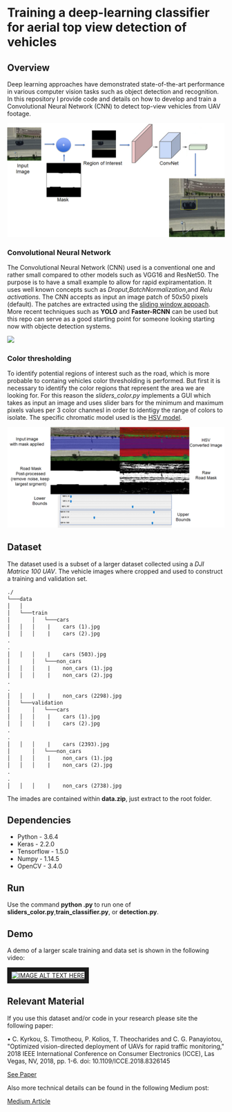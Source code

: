 # Training a deep-learning classifier for aerial top view detection of vehicles

## Overview

Deep learning approaches have demonstrated state-of-the-art performance in various computer vision tasks such as object detection and recognition. In this repository I provide code and details on how to develop and train a Convolutional Neural Network (CNN) to detect top-view vehicles from UAV footage.

<img src="./images/cnn.png" width="512">


### Convolutional Neural Network

The Convolutional Neural Network (CNN) used is a conventional one and rather small compared to other models such as VGG16 and ResNet50. The purpose is to have a small example to allow for rapid expiramentation. It uses well known concepts such as *Droput*,*BatchNormalization*,and *Relu activations*. The CNN accepts as input an image patch of 50x50 pixels (default). The patches are extracted using the [sliding window appoach](https://medium.com/@ckyrkou/have-you-ever-thought-of-detecting-objects-using-machine-learning-tools-4a67a6fe0522). More recent techniques such as **YOLO** and **Faster-RCNN** can be used but this repo can serve as a good starting point for someone looking starting now with objecte detection systems. 

<img src="https://cdn-images-1.medium.com/max/800/1*awybeIxq_Yvg8jBfvrzPjg.png" width="512">

### Color thresholding

To identify potential regions of interest such as the road, which is more probable to containg vehicles color thresholding is performed. But first it is necessary to identify the color regions that represent the area we are looking for. For this reason the *sliders_color.py* implements a GUI which takes as input an image and uses slider bars for the minimum and maximum pixels values per 3 color channesl in order to identigy the range of colors to isolate. The specific chromatic model used is the [HSV model](https://en.wikipedia.org/wiki/HSL_and_HSV). 

<img src="./images/color.png" width="512">

## Dataset

The dataset used is a subset of a larger dataset collected using a *DJI Matrice 100 UAV*. The vehicle images where cropped and used to construct a training and validation set.

```
./
└───data
│   │
│   └───train
│       │   └───cars
│   │   │    |    cars (1).jpg
│   │   │    |    cars (2).jpg
.
.
│   │   │    |    cars (503).jpg
│       │   └───non_cars
│   │   │    |    non_cars (1).jpg
│   │   │    |    non_cars (2).jpg
.
.
│   │   │    |    non_cars (2298).jpg
│   └───validation
│       │   └───cars
│   │   │    |    cars (1).jpg
│   │   │    |    cars (2).jpg
.
.
│   │   │    |    cars (2393).jpg
│       │   └───non_cars
│   │   │    |    non_cars (1).jpg
│   │   │    |    non_cars (2).jpg
.
.
│   │   │    |    non_cars (2738).jpg
```

The imades are contained within **data.zip**, just extract to the root folder.

## Dependencies
- Python - 3.6.4
- Keras - 2.2.0
- Tensorflow - 1.5.0
- Numpy - 1.14.5
- OpenCV - 3.4.0

## Run

Use the command **python <filename>.py** to run one of **sliders_color.py**,**train_classifier.py**, or **detection.py**. 

## Demo

A demo of a larger scale training and data set is shown in the following video:

<a href="https://youtu.be/x3_ujmXM8xk
" target="_blank"><img src="https://cdn-images-1.medium.com/max/800/1*5QjytkBi1bXXiyGm6fohJA.jpeg" 
alt="IMAGE ALT TEXT HERE" width="240" height="240" border="10" /></a>


## Relevant Material

If you use this dataset and/or code in your research please site the following paper:

• C. Kyrkou, S. Timotheou, P. Kolios, T. Theocharides and C. G. Panayiotou, "Optimized vision-directed deployment of UAVs for rapid traffic monitoring," 2018 IEEE International Conference on Consumer Electronics (ICCE), Las Vegas, NV, 2018, pp. 1-6.
doi: 10.1109/ICCE.2018.8326145

[See Paper](https://ieeexplore.ieee.org/abstract/document/8326145)

Also more technical details can be found in the following Medium post:

[Medium Article](https://medium.com/@ckyrkou/training-a-deep-learning-classifier-for-aerial-top-view-detection-of-vehicles-874f88d81c4)
